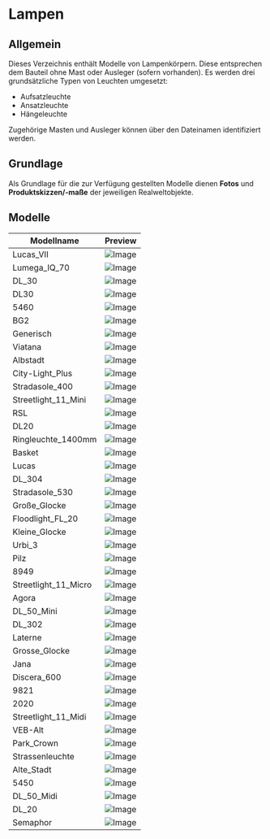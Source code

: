# Lampen
## Allgemein
Dieses Verzeichnis enthält Modelle von Lampenkörpern. Diese entsprechen dem Bauteil ohne Mast oder Ausleger (sofern vorhanden). 
Es werden drei grundsätzliche Typen von Leuchten umgesetzt:
- Aufsatzleuchte
- Ansatzleuchte
- Hängeleuchte

Zugehörige Masten und Ausleger können über den Dateinamen identifiziert werden.

## Grundlage
Als Grundlage für die zur Verfügung gestellten Modelle dienen **Fotos** und **Produktskizzen/-maße** der jeweiligen Realweltobjekte. 
## Modelle 
 | Modellname | Preview | 
 | --- | --- | 
| Lucas_VII |![Image](../../Thumbnails/Lampen/Lucas_VII.jpg)| 
| Lumega_IQ_70 |![Image](../../Thumbnails/Lampen/Lumega_IQ_70.jpg)| 
| DL_30 |![Image](../../Thumbnails/Lampen/DL_30.jpg)| 
| DL30 |![Image](../../Thumbnails/Lampen/DL30.jpg)| 
| 5460 |![Image](../../Thumbnails/Lampen/5460.jpg)| 
| BG2 |![Image](../../Thumbnails/Lampen/BG2.jpg)| 
| Generisch |![Image](../../Thumbnails/Lampen/Generisch.jpg)| 
| Viatana |![Image](../../Thumbnails/Lampen/Viatana.jpg)| 
| Albstadt |![Image](../../Thumbnails/Lampen/Albstadt.jpg)| 
| City-Light_Plus |![Image](../../Thumbnails/Lampen/City-Light_Plus.jpg)| 
| Stradasole_400 |![Image](../../Thumbnails/Lampen/Stradasole_400.jpg)| 
| Streetlight_11_Mini |![Image](../../Thumbnails/Lampen/Streetlight_11_Mini.jpg)| 
| RSL |![Image](../../Thumbnails/Lampen/RSL.jpg)| 
| DL20 |![Image](../../Thumbnails/Lampen/DL20.jpg)| 
| Ringleuchte_1400mm |![Image](../../Thumbnails/Lampen/Ringleuchte_1400mm.jpg)| 
| Basket |![Image](../../Thumbnails/Lampen/Basket.jpg)| 
| Lucas |![Image](../../Thumbnails/Lampen/Lucas.jpg)| 
| DL_304 |![Image](../../Thumbnails/Lampen/DL_304.jpg)| 
| Stradasole_530 |![Image](../../Thumbnails/Lampen/Stradasole_530.jpg)| 
| Große_Glocke |![Image](../../Thumbnails/Lampen/Große_Glocke.jpg)| 
| Floodlight_FL_20 |![Image](../../Thumbnails/Lampen/Floodlight_FL_20.jpg)| 
| Kleine_Glocke |![Image](../../Thumbnails/Lampen/Kleine_Glocke.jpg)| 
| Urbi_3 |![Image](../../Thumbnails/Lampen/Urbi_3.jpg)| 
| Pilz |![Image](../../Thumbnails/Lampen/Pilz.jpg)| 
| 8949 |![Image](../../Thumbnails/Lampen/8949.jpg)| 
| Streetlight_11_Micro |![Image](../../Thumbnails/Lampen/Streetlight_11_Micro.jpg)| 
| Agora |![Image](../../Thumbnails/Lampen/Agora.jpg)| 
| DL_50_Mini |![Image](../../Thumbnails/Lampen/DL_50_Mini.jpg)| 
| DL_302 |![Image](../../Thumbnails/Lampen/DL_302.jpg)| 
| Laterne |![Image](../../Thumbnails/Lampen/Laterne.jpg)| 
| Grosse_Glocke |![Image](../../Thumbnails/Lampen/Grosse_Glocke.jpg)| 
| Jana |![Image](../../Thumbnails/Lampen/Jana.jpg)| 
| Discera_600 |![Image](../../Thumbnails/Lampen/Discera_600.jpg)| 
| 9821 |![Image](../../Thumbnails/Lampen/9821.jpg)| 
| 2020 |![Image](../../Thumbnails/Lampen/2020.jpg)| 
| Streetlight_11_Midi |![Image](../../Thumbnails/Lampen/Streetlight_11_Midi.jpg)| 
| VEB-Alt |![Image](../../Thumbnails/Lampen/VEB-Alt.jpg)| 
| Park_Crown |![Image](../../Thumbnails/Lampen/Park_Crown.jpg)| 
| Strassenleuchte |![Image](../../Thumbnails/Lampen/Strassenleuchte.jpg)| 
| Alte_Stadt |![Image](../../Thumbnails/Lampen/Alte_Stadt.jpg)| 
| 5450 |![Image](../../Thumbnails/Lampen/5450.jpg)| 
| DL_50_Midi |![Image](../../Thumbnails/Lampen/DL_50_Midi.jpg)| 
| DL_20 |![Image](../../Thumbnails/Lampen/DL_20.jpg)| 
| Semaphor |![Image](../../Thumbnails/Lampen/Semaphor.jpg)| 
